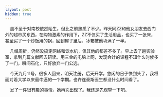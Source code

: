 ```yaml
---
layout: post
hidden: true
---
```

    虽不至于对南校依然陌生，但比之前熟悉了不少。昨天同ZZ和他女朋友去西门外的超市买东西，在购物激素的作用下，ZZ不仅买了生活用品，也买了一张床，甚至买了一个炒饭用的锅，回到屋子里后，冰箱被他填满了一半。

    几经周折，仍然没搞定网络和饮水机，但其他的都差不多了。早上去了趟实验室，拿到几篇文献回去研读。用三金的电脑上网，发现会计的课程不知什么时候多了一门，瞬间石化，只好放弃一门公选。

    今天九月11号，很多人回来，明天注册，后天开学。悠闲的日子快到头了，我将面对着大学以来最牛逼的一个学期。也许连豪斯医生都没什么时间看了。

    发了一件很有趣的事情。她再次出现了。我还是先观望一下吧。